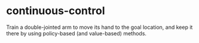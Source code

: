 # continuous-control
Train a double-jointed arm to move its hand to the goal location, and keep it there by using policy-based (and value-based) methods.
